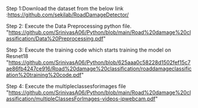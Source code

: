 Step 1:Download the dataset from the below link
:https://github.com/sekilab/RoadDamageDetector/

Step 2: Execute the Data Preprocessing python file.
        "https://github.com/SrinivasA06/Python/blob/main/Road%20damage%20classification/Data%20Preprocessing.pdf"

Step 3: Execute the training code which starts training the model on Resnet18
        "https://github.com/SrinivasA06/Python/blob/625aaa0c58228d1502fef15c7ae86fb4247ce916/Road%20damage%20classification/roaddamageclassification%20training%20code.pdf"


Step 4: Execute the multipleclassesforimages file
        "https://github.com/SrinivasA06/Python/blob/main/Road%20damage%20classification/multipleClassesForImages-videos-ipwebcam.pdf"


